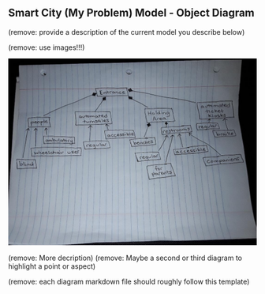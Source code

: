 ## Smart City (My Problem) Model - Object Diagram

(remove: provide a description of the current model you describe below)

(remove: use images!!!)

![Example Object Diagram](images/enter_object_diagram.png)

(remove: More decription)
(remove: Maybe a second or third diagram to highlight a point or aspect)

(remove: each diagram markdown file should roughly follow this template)
